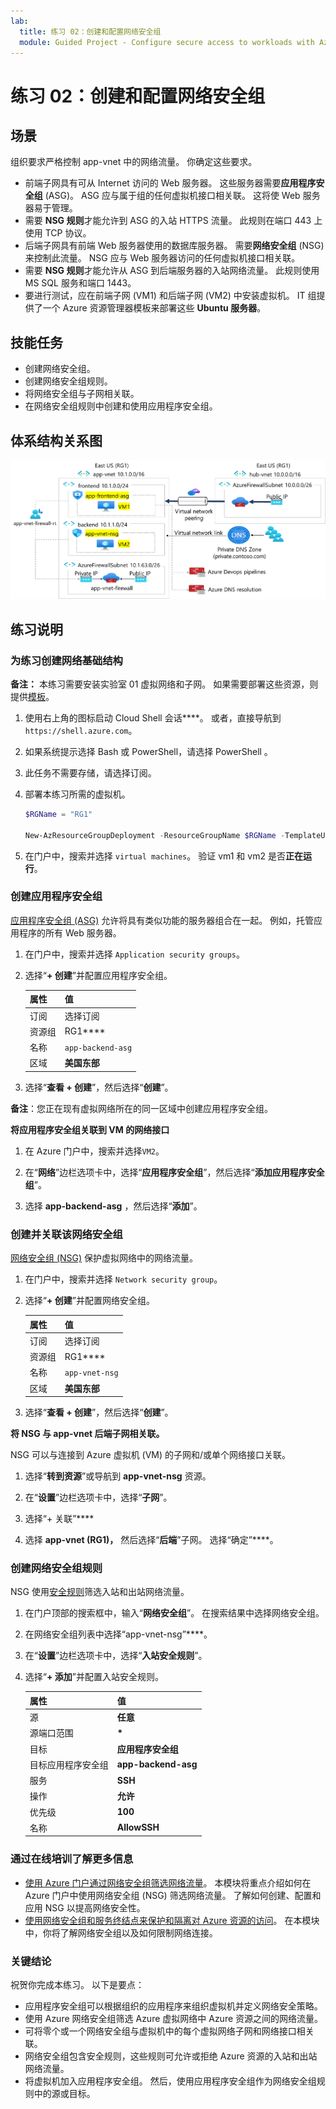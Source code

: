 ```yaml
---
lab:
  title: 练习 02：创建和配置网络安全组
  module: Guided Project - Configure secure access to workloads with Azure virtual networking services
---
```


# 练习 02：创建和配置网络安全组

## 场景

组织要求严格控制 app-vnet 中的网络流量。 你确定这些要求。
+ 前端子网具有可从 Internet 访问的 Web 服务器。 这些服务器需要**应用程序安全组** (ASG)。 ASG 应与属于组的任何虚拟机接口相关联。 这将使 Web 服务器易于管理。 
+ 需要 **NSG 规则**才能允许到 ASG 的入站 HTTPS 流量。 此规则在端口 443 上使用 TCP 协议。 
+ 后端子网具有前端 Web 服务器使用的数据库服务器。 需要**网络安全组** (NSG) 来控制此流量。 NSG 应与 Web 服务器访问的任何虚拟机接口相关联。 
+ 需要 **NSG 规则**才能允许从 ASG 到后端服务器的入站网络流量。  此规则使用 MS SQL 服务和端口 1443。 
+ 要进行测试，应在前端子网 (VM1) 和后端子网 (VM2) 中安装虚拟机。  IT 组提供了一个 Azure 资源管理器模板来部署这些 **Ubuntu 服务器**。 

## 技能任务

+ 创建网络安全组。
+ 创建网络安全组规则。
+ 将网络安全组与子网相关联。
+ 在网络安全组规则中创建和使用应用程序安全组。

## 体系结构关系图

![显示关联到虚拟网络的一个 ASG 和 NSG 的示意图。](../Media/task-2.png)




## 练习说明

### 为练习创建网络基础结构

**备注：** 本练习需要安装实验室 01 虚拟网络和子网。 如果需要部署这些资源，则提供[模板](https://github.com/MicrosoftLearning/Configure-secure-access-to-workloads-with-Azure-virtual-networking-services/blob/main/Allfiles/Labs/All-Labs/create-vnet-subnets-template.json)。

1. 使用右上角的图标启动 Cloud Shell 会话****。 或者，直接导航到 `https://shell.azure.com`。

1. 如果系统提示选择 Bash 或 PowerShell，请选择 PowerShell  。

1. 此任务不需要存储，请选择订阅。 

1. 部署本练习所需的虚拟机。 

   ```powershell
   $RGName = "RG1"
   
   New-AzResourceGroupDeployment -ResourceGroupName $RGName -TemplateUri https://raw.githubusercontent.com/MicrosoftLearning/Configure-secure-access-to-workloads-with-Azure-virtual-networking-services/main/Instructions/Labs/azuredeploy.json
   ```
  
1. 在门户中，搜索并选择 `virtual machines`。 验证 vm1 和 vm2 是否**正在运行**。

### 创建应用程序安全组

[应用程序安全组 (ASG)](https://learn.microsoft.com/azure/virtual-network/application-security-groups) 允许将具有类似功能的服务器组合在一起。 例如，托管应用程序的所有 Web 服务器。 

1. 在门户中，搜索并选择 `Application security groups`。
   
1. 选择“**+ 创建**”并配置应用程序安全组。 

    | 属性       | 值                        |
    | :------------- | :--------------------------- |
    | 订阅   | 选择订阅 |
    | 资源组 | RG1****                      |
    | 名称           | `app-backend-asg`          |
    | 区域         | **美国东部**                  |

1. 选择“**查看 + 创建**”，然后选择“**创建**”。

**备注**：您正在现有虚拟网络所在的同一区域中创建应用程序安全组。

**将应用程序安全组关联到 VM 的网络接口**

1. 在 Azure 门户中，搜索并选择`VM2`。

1. 在“**网络**”边栏选项卡中，选择“**应用程序安全组**”，然后选择“**添加应用程序安全组**”。

1. 选择 **app-backend-asg** ，然后选择“**添加**”。
   
### 创建并关联该网络安全组

[网络安全组 (NSG)](https://learn.microsoft.com/azure/virtual-network/network-security-groups-overview) 保护虚拟网络中的网络流量。 

1. 在门户中，搜索并选择 `Network security group`。

1. 选择“**+ 创建**”并配置网络安全组。 

    | 属性       | 值                        |
    | :------------- | :--------------------------- |
    | 订阅   | 选择订阅 |
    | 资源组 | RG1****                      |
    | 名称           | `app-vnet-nsg`            |
    | 区域         | **美国东部**                  |

1. 选择“**查看 + 创建**”，然后选择“**创建**”。

**将 NSG 与 app-vnet 后端子网相关联。**

NSG 可以与连接到 Azure 虚拟机 (VM) 的子网和/或单个网络接口关联。 

1. 选择“**转到资源**”或导航到 **app-vnet-nsg** 资源。

1. 在“**设置**”边栏选项卡中，选择“**子网**”。

1. 选择“+ 关联”****

1. 选择 **app-vnet (RG1)，** 然后选择“**后端**”子网。 选择“确定”****。

### 创建网络安全组规则

NSG 使用[安全规则](https://learn.microsoft.com/azure/virtual-network/network-security-group-how-it-works)筛选入站和出站网络流量。 

1. 在门户顶部的搜索框中，输入“**网络安全组**”。 在搜索结果中选择网络安全组。

1. 在网络安全组列表中选择“app-vnet-nsg”****。

1. 在“**设置**”边栏选项卡中，选择“**入站安全规则**”。

1. 选择“**+ 添加**”并配置入站安全规则。 

    | 属性                               | 值                          |
    | :------------------------------------- | :----------------------------- |
    | 源                                 | **任意**                        |
    | 源端口范围                     | **\***                         |
    | 目标                            | **应用程序安全组** |
    | 目标应用程序安全组 | **app-backend-asg**            |
    | 服务                                | **SSH**                        |
    | 操作                                 | **允许**                      |
    | 优先级                               | **100**                        |
    | 名称                                   | **AllowSSH**                   |


### 通过在线培训了解更多信息

+ [使用 Azure 门户通过网络安全组筛选网络流量](https://learn.microsoft.com/training/modules/filter-network-traffic-network-security-group-using-azure-portal/)。 本模块将重点介绍如何在 Azure 门户中使用网络安全组 (NSG) 筛选网络流量。 了解如何创建、配置和应用 NSG 以提高网络安全性。
+ [使用网络安全组和服务终结点来保护和隔离对 Azure 资源的访问](https://learn.microsoft.com/training/modules/secure-and-isolate-with-nsg-and-service-endpoints/)。 在本模块中，你将了解网络安全组以及如何限制网络连接。 

### 关键结论

祝贺你完成本练习。 以下是要点：

+ 应用程序安全组可以根据组织的应用程序来组织虚拟机并定义网络安全策略。
+ 使用 Azure 网络安全组筛选 Azure 虚拟网络中 Azure 资源之间的网络流量。
+ 可将零个或一个网络安全组与虚拟机中的每个虚拟网络子网和网络接口相关联。 
+ 网络安全组包含安全规则，这些规则可允许或拒绝 Azure 资源的入站和出站网络流量。
+ 将虚拟机加入应用程序安全组。 然后，使用应用程序安全组作为网络安全组规则中的源或目标。



